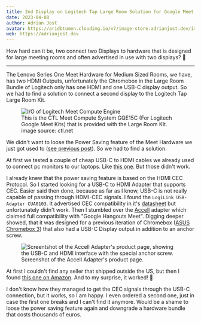 ```yaml
---
title: 2nd Display on Logitech Tap Large Room Solution for Google Meet
date: 2023-04-08
author: Adrian Jost
avatar: https://aridbtumen.cloudimg.io/v7/image-store.adrianjost.dev/img/25961059712739697731316336689416.png
web: https://adrianjost.dev
---
```


How hard can it be, two connect two Displays to hardware that is designed for large meeting rooms and often advertised in use with two displays? 🤔

---

The Lenovo Series One Meet Hardware for Medium Sized Rooms, we have, has two HDMI Outputs, unfortunately the Chromebox in the Large Room Bundle of Logitech only has one HDMI and one USB-C display output. So we had to find a solution to connect a second display to the Logitech Tap Large Room Kit.

<figure>
  <img src="https://aridbtumen.cloudimg.io/v7/image-store.adrianjost.dev/img/81823812566768657240273891415045.png" alt="I/O of Logitech Meet Compute Engine" />
  <figcaption>
    This is the CTL Meet Compute System GQE15C (For Logitech Google Meet Kits) that is provided with the Large Room Kit.
  <br/>
  image source: <ALink href="https://ctl.net/products/ctl-meet-compute-system-gqe15c">ctl.net</ALink>
  </figcaption>
</figure>

We didn't want to loose the Power Saving feature of the Meet Hardware we just got used to ([see previous post](./series-one-meet-hardware.md)). So we had to find a solution.

At first we tested a couple of cheap USB-C to HDMI cables we already used to connect pc monitors to our laptops. Like [this one](https://www.amazon.de/dp/B07CL2RHX5/). But those didn't work.

I already knew that the power saving feature is based on the HDMI CEC Protocol. So I started looking for a USB-C to HDMI Adapter that supports CEC. Easier said then done, because as far as I know, USB-C is not really capable of passing through HDMI-CEC signals.
I found the `LogiLink USB-Adapter CUA0103`. It advertised CEC compatibility in it's [datasheet](https://cdn.bueromarkt-ag.de/downloads/produktdatenblaetter/cua0103.pdf) but unfortunately didn't work.
Then I stumbled over the [Accell](https://www.accellww.com/products/usb-c-to-hdmi-2-0-adapter-cec-enabled) adapter which claimed full compatibility with "Google Hangouts Meet". Digging deeper showed, that it was designed for a previous iteration of Chromebox ([ASUS Chromebox 3](https://www.gend.co/hangouts-meet-hardware-asus-chromebox)) that also had a USB-C Display output in addition to an anchor screw.

<figure>
<img alt="Screentshot of the Accell Adapter's product page, showing the USB-C and HDMI interface with the special anchor screw." src="https://aridbtumen.cloudimg.io/v7/image-store.adrianjost.dev/img/16193542044723675133134339537122.png">
<figcaption>
    Screenshot of the 
    <ALink href="https://www.accellww.com/products/usb-c-to-hdmi-2-0-adapter-cec-enabled">
    Accell Adapter's product page.
    </ALink>
  </figcaption>
</figure>

At first I couldn't find any seller that shipped outside the US, but then I found [this one on Amazon](https://www.amazon.de/gp/product/B07VYMQBFX/).
And to my surprise, it worked! 🎉

I don't know how they managed to get the CEC signals through the USB-C connection, but it works, so I am happy.
I even ordered a second one, just in case the first one breaks and I can't find it anymore. Would be a shame to loose the power saving feature again and downgrade a hardware bundle that costs thousands of euros.
